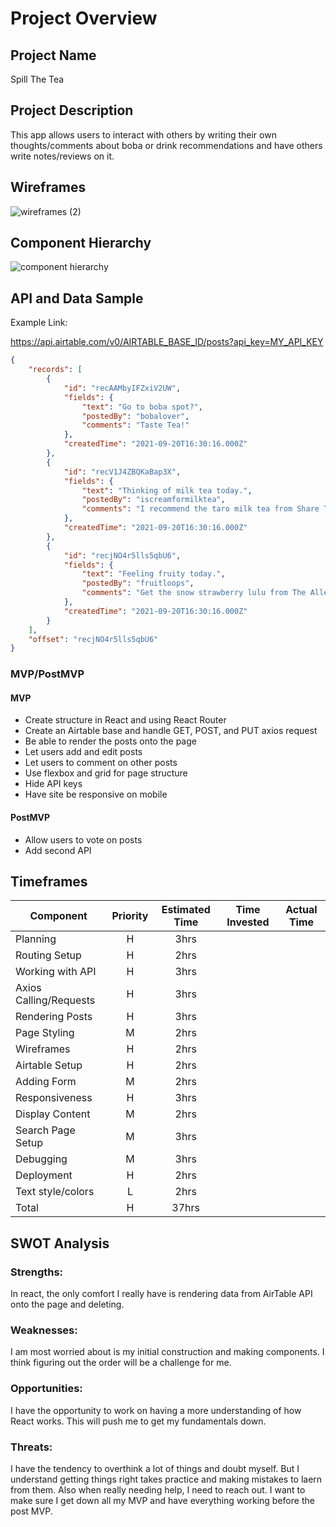 # Project Overview

## Project Name

Spill The Tea

## Project Description

This app allows users to interact with others by writing their own thoughts/comments about boba or drink recommendations and have others write notes/reviews on it.

## Wireframes

![wireframes (2)](https://user-images.githubusercontent.com/88290507/134059947-a9efcba5-5b90-4493-8c16-d05ddf05cb5b.jpg)


## Component Hierarchy

![component hierarchy](https://user-images.githubusercontent.com/88290507/134060246-0bb2eea8-717f-4b69-b1d0-3b1ad9576020.jpg)


## API and Data Sample

Example Link: 

https://api.airtable.com/v0/AIRTABLE_BASE_ID/posts?api_key=MY_API_KEY


```json
{
    "records": [
        {
            "id": "recAAMbyIFZxiV2UW",
            "fields": {
                "text": "Go to boba spot?",
                "postedBy": "bobalover",
                "comments": "Taste Tea!"
            },
            "createdTime": "2021-09-20T16:30:16.000Z"
        },
        {
            "id": "recV1J4ZBQKaBap3X",
            "fields": {
                "text": "Thinking of milk tea today.",
                "postedBy": "iscreamformilktea",
                "comments": "I recommend the taro milk tea from Share Tea!"
            },
            "createdTime": "2021-09-20T16:30:16.000Z"
        },
        {
            "id": "recjNO4r5lls5qbU6",
            "fields": {
                "text": "Feeling fruity today.",
                "postedBy": "fruitloops",
                "comments": "Get the snow strawberry lulu from The Alley if you're near one!"
            },
            "createdTime": "2021-09-20T16:30:16.000Z"
        }
    ],
    "offset": "recjNO4r5lls5qbU6"
}
```

### MVP/PostMVP

#### MVP 
- Create structure in React and using React Router
- Create an Airtable base and handle GET, POST, and PUT axios request
- Be able to render the posts onto the page
- Let users add and edit posts
- Let users to comment on other posts
- Use flexbox and grid for page structure
- Hide API keys
- Have site be responsive on mobile

#### PostMVP  

- Allow users to vote on posts
- Add second API  

## Timeframes

| Component | Priority | Estimated Time | Time Invested | Actual Time |
| --- | :---: |  :---: | :---: | :---: |
| Planning | H | 3hrs |
| Routing Setup | H  | 2hrs |
| Working with API | H | 3hrs |
| Axios Calling/Requests | H | 3hrs |
| Rendering Posts | H | 3hrs |
| Page Styling | M | 2hrs |
| Wireframes | H | 2hrs |
| Airtable Setup | H | 2hrs |
| Adding Form | M | 2hrs |
| Responsiveness | H | 3hrs |
| Display Content | M | 2hrs |
| Search Page Setup | M | 3hrs |
| Debugging | M | 3hrs |
| Deployment | H | 2hrs |
| Text style/colors | L | 2hrs |
| Total | H | 37hrs |

## SWOT Analysis

### Strengths:
In react, the only comfort I really have is rendering data from AirTable API onto the page and deleting.

### Weaknesses:
I am most worried about is my initial construction and making components. I think figuring out the order will be a challenge for me.

### Opportunities:
I have the opportunity to work on having a more understanding of how React works. This will push me to get my fundamentals down.

### Threats:
I have the tendency to overthink a lot of things and doubt myself. But I understand getting things right takes practice and making mistakes to laern from them. Also when really needing help, I need to reach out. I want to make sure I get down all my MVP and have everything working before the post MVP.
